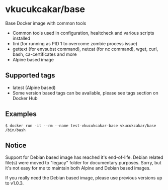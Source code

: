 # vkucukcakar/base

Base Docker image with common tools

* Common tools used in configuration, healtcheck and various scripts installed
* tini (for running as PID 1 to overcome zombie process issue) 
* gettext (for envsubst command), netcat (for nc command), wget, curl, bash, ca-certificates and more
* Alpine based image

## Supported tags

* latest (Alpine based)
* Some version based tags can be available, please see tags section on Docker Hub

## Examples

	$ docker run -it --rm --name test-vkucukcakar-base vkucukcakar/base /bin/bash

## Notice

Support for Debian based image has reached it's end-of-life.
Debian related file(s) were moved to "legacy" folder for documentary purposes.
Sorry, but it's not easy for me to maintain both Alpine and Debian based images.

If you really need the Debian based image, please use previous versions up to v1.0.3.
